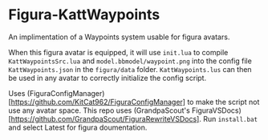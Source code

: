 # Figura-KattWaypoints
An implimentation of a Waypoints system usable for figura avatars.

When this figura avatar is equipped, it will use `init.lua` to compile `KattWaypointsSrc.lua` and `model.bbmodel/waypoint.png` into the config file `KattWaypoints.json` in the `figura/data` folder. `KattWaypoints.lus` can then be used in any avatar to correctly initialize the config script.


Uses (FiguraConfigManager)[https://github.com/KitCat962/FiguraConfigManager] to make the script not use any avatar space.
This repo uses (GrandpaScout's FiguraVSDocs)[https://github.com/GrandpaScout/FiguraRewriteVSDocs]. Run `install.bat` and select Latest for figura doumentation.
